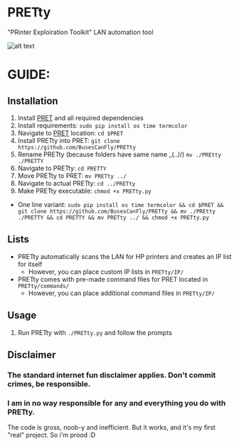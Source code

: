 # PRETty
"PRinter Exploiration Toolkit" LAN automation tool

![alt text](https://github.com/BusesCanFly/PRETty/blob/master/PRETty.png "PRETTy")


# GUIDE:

## Installation
1. Install [PRET](https://github.com/RUB-NDS/PRET) and all required dependencies
2. Install requirements: `sudo pip install os time termcolor`
3. Navigate to [PRET](https://github.com/RUB-NDS/PRET) location: `cd $PRET`
4. Install PRETty into PRET: `git clone https://github.com/BusesCanFly/PRETty`
5. Rename PRETty (because folders have same name \_(._.)_/) `mv ./PREtty ./PRETTY`
6. Navigate to PRETty: `cd PRETTY`
7. Move PRETty to PRET: `mv PRETty ../`
8. Navigate to actual PRETty: `cd ../PRETty`
8. Make PRETty executable: `chmod +x PRETty.py`
* One line variant: `sudo pip install os time termcolor && cd $PRET && git clone https://github.com/BusesCanFly/PRETty && mv ./PREtty ./PRETTY && cd PRETTY && mv PRETty ../ && chmod +x PRETty.py`

## Lists
* PRETty automatically scans the LAN for HP printers and creates an IP list for itself
	* However, you can place custom IP lists in `PRETty/IP/`
* PRETty comes with pre-made command files for PRET located in `PRETty/commands/`
	* However, you can place additional command files in `PRETty/IP/`

## Usage
1. Run PRETty with `./PRETty.py` and follow the prompts

## Disclaimer
### The standard internet fun disclaimer applies. Don't commit crimes, be responsible. 
### I am in no way responsible for any and everything you do with PRETty. 
The code is gross, noob-y and inefficient. But it works, and it's my first "real" project. So i'm prood :D
